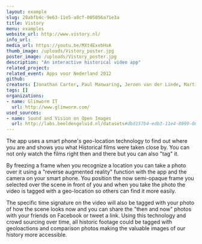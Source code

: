 ```yaml
---
layout: example
slug: 28abfb4c-9e63-11e5-a8cf-005056a71e3a
title: Vistory
menu: examples
website_url: http://www.vistory.nl/
info_url: 
media_url: https://youtu.be/MXt4ExebHsA
thumb_image: /uploads/Vistory_poster.jpg
poster_image: /uploads/Vistory_poster.jpg
description: "An interactive historical video app"
related_project: 
related_event: Apps voor Nederland 2012
github: 
creators: [Jonathan Carter, Paul Manwaring, Jeroen van der Linde, Martin Elshout, Deniz Tezcan]
tags: []
organizations: 
- name: Glimworm IT
  url: http://www.glimworm.com/
used_sources: 
- name: Sound and Vision on Open Images
  url: http://labs.beeldengeluid.nl/datasets#dbd157b4-edb3-11e4-8099-005056a71e3a
---
```


The app uses a smart phone's geo-location technology to find out where you are and shows you what Historical films were taken close by. You can not only watch the films right then and there but you can also "tag" it.

By freezing a frame when you recognize a location you can take a photo over it using a "reverse augmented reality" function with the app and the camera on your smart phone. You position the now semi-opaque frame you selected over the scene in front of you and when you take the photo the video is tagged with a geo-location so others can find it more easily.

The specific time signature on the video will also be tagged with your photo of how the scene looks now and you can share the "then and now" photos with your friends on Facebook or tweet a link. Using this technology and crowd sourcing over time, all historic footage could be tagged with geoloactions and comparison photos making the valuable images of our history more accessible.
